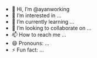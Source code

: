 - 👋 Hi, I’m @ayanworking
- 👀 I’m interested in ...
- 🌱 I’m currently learning ...
- 💞️ I’m looking to collaborate on ...
- 📫 How to reach me ...
- 😄 Pronouns: ...
- ⚡ Fun fact: ...

<!---
ayanworking/ayanworking is a ✨ special ✨ repository because its `README.md` (this file) appears on your GitHub profile.
You can click the Preview link to take a look at your changes.
--->
